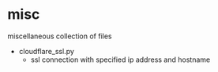 # misc
miscellaneous collection of files

- cloudflare_ssl.py
    - ssl connection with specified ip address and hostname